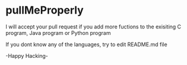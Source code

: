 # pullMeProperly

I will accept your pull request if you add more fuctions to the exisiting 
  C program,
  Java program or 
  Python program
  
If you dont know any of the languages, try to edit README.md file

-Happy Hacking-

